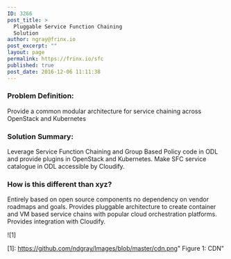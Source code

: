 ```yaml
---
ID: 3266
post_title: >
  Pluggable Service Function Chaining
  Solution
author: ngray@frinx.io
post_excerpt: ""
layout: page
permalink: https://frinx.io/sfc
published: true
post_date: 2016-12-06 11:11:38
---
```

### Problem Definition:

Provide a common modular architecture for service chaining across OpenStack and Kubernetes

### Solution Summary:

Leverage Service Function Chaining and Group Based Policy code in ODL and provide plugins in OpenStack and Kubernetes. Make SFC service catalogue in ODL accessible by Cloudify.

### How is this different than xyz?

Entirely based on open source components no dependency on vendor roadmaps and goals. Provides pluggable architecture to create container and VM based service chains with popular cloud orchestration platforms. Provides integration with Cloudify.

![1]

[1]: https://github.com/ndgray/Images/blob/master/cdn.png" Figure 1: CDN"